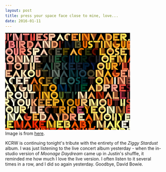 ```yaml
---
layout: post
title: press your space face close to mine, love...
date: 2016-01-11
---
```


<img src="/images/2016-01/moonage-daydream.png" width="80%" height="80%">
<figcaption class="caption">Image is from <a href="http://www.roboticewe.com/moonage-daydream/">here</a>.</figcaption>

KCRW is continuing tonight's tribute with the entirety of the *Ziggy Stardust* album. I was just listening to the live concert album yesterday - when the in-studio version of *Moonage Daydream* came up in Justin's shuffle, it reminded me how much I love the live version. I often listen to it several times in a row, and I did so again yesterday. Goodbye, David Bowie.